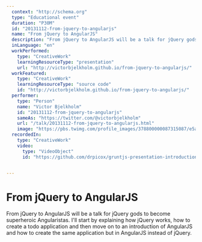 ```yaml
---
  context: "http://schema.org"
  type: "Educational event"
  duration: "P30M"
  id: "20131112-from-jquery-to-angularjs"
  name: "From jQuery to AngularJS"
  description: "From jQuery to AngularJS will be a talk for jQuery gods to become superheroic Angularistas. I'll start by explaining how jQuery works, how to create a todo application and then move on to an introduction of AngularJS and how to create the same application but in AngularJS instead of jQuery."
  inLanguage: "en"
  workPerformed: 
    type: "CreativeWork"
    learningResourceType: "presentation"
    url: "http://victorbjelkholm.github.io/from-jquery-to-angularjs/"
  workFeatured: 
    type: "CreativeWork"
    learningResourceType: "source code"
    id: "http://victorbjelkholm.github.io/from-jquery-to-angularjs/"
  performer: 
    type: "Person"
    name: "Victor Bjelkholm"
    id: "20131112-from-jquery-to-angularjs"
    sameAs: "https://twitter.com/@victorbjelkholm"
    url: "/talk/20131112-from-jquery-to-angularjs.html"
    image: "https://pbs.twimg.com/profile_images/378800000087315087/e5a78bb2b5c3051fdffed458ff6d7e9b.jpeg"
  recordedIn: 
    type: "CreativeWork"
    video: 
      type: "VideoObject"
      id: "https://github.com/drpicox/gruntjs-presentation-introduction"


---
```

# From jQuery to AngularJS

From jQuery to AngularJS will be a talk for jQuery gods to become superheroic Angularistas. I'll start by explaining how jQuery works, how to create a todo application and then move on to an introduction of AngularJS and how to create the same application but in AngularJS instead of jQuery.
